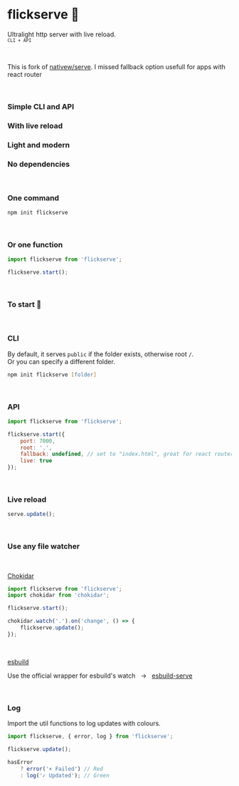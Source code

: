 <div></div>

# flickserve 🍛

Ultralight http server with live reload.  
<sub><code>CLI + API</code></sub>

<br>

This is fork of [nativew/serve](https://github.com/nativew/serve). I missed fallback option usefull for apps with react router

<br>

### Simple CLI and API

### With live reload

### Light and modern

### No dependencies

<br>

### One command

```zsh
npm init flickserve
```

<br>

### Or one function

```js
import flickserve from 'flickserve';

flickserve.start();
```

<br>

### To start 🍛

<br>

### CLI

By default, it serves `public` if the folder exists, otherwise root `/`.  
Or you can specify a different folder.

```zsh
npm init flickserve [folder]
```

<br>

### API

```js
import flickserve from 'flickserve';

flickserve.start({
    port: 7000,
    root: '.',
    fallback: undefined, // set to "index.html", great for react router etc.
    live: true
});
```

<br>

### Live reload

```js
serve.update();
```

<br>

### Use any file watcher

<br>

[Chokidar](https://github.com/paulmillr/chokidar)

```js
import flickserve from 'flickserve';
import chokidar from 'chokidar';

flickserve.start();

chokidar.watch('.').on('change', () => {
    flickserve.update();
});
```

<br>

[esbuild](https://esbuild.github.io/api/#watch)

Use the official wrapper for esbuild's watch &nbsp; → &nbsp; [esbuild-serve](https://github.com/divinitas-art/esbuild-serve)

<br>

### Log

Import the util functions to log updates with colours.

```js
import flickserve, { error, log } from 'flickserve';

flickserve.update();

hasError
    ? error('× Failed') // Red
    : log('✓ Updated'); // Green
```

<br><br>

<div></div>
